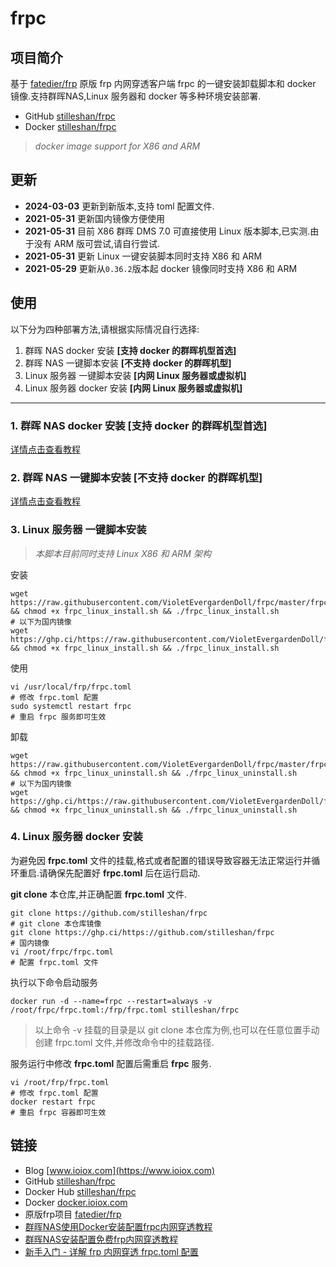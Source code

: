 # frpc
## 项目简介
基于 [fatedier/frp](https://github.com/fatedier/frp) 原版 frp 内网穿透客户端 frpc 的一键安装卸载脚本和 docker 镜像.支持群晖NAS,Linux 服务器和 docker 等多种环境安装部署.

- GitHub [stilleshan/frpc](https://github.com/stilleshan/frpc)
- Docker [stilleshan/frpc](https://hub.docker.com/r/stilleshan/frpc)
> *docker image support for X86 and ARM*

## 更新
- **2024-03-03** 更新到新版本,支持 toml 配置文件.
- **2021-05-31** 更新国内镜像方便使用
- **2021-05-31** 目前 X86 群晖 DMS 7.0 可直接使用 Linux 版本脚本,已实测.由于没有 ARM 版可尝试,请自行尝试.
- **2021-05-31** 更新 Linux 一键安装脚本同时支持 X86 和 ARM
- **2021-05-29** 更新从`0.36.2`版本起 docker 镜像同时支持 X86 和 ARM

## 使用
以下分为四种部署方法,请根据实际情况自行选择:

1. 群晖 NAS docker 安装 **[支持 docker 的群晖机型首选]**
2. 群晖 NAS 一键脚本安装 **[不支持 docker 的群晖机型]**
3. Linux 服务器 一键脚本安装 **[内网 Linux 服务器或虚拟机]**
4. Linux 服务器 docker 安装 **[内网 Linux 服务器或虚拟机]**

---

### 1. 群晖 NAS docker 安装 **[支持 docker 的群晖机型首选]** 
[详情点击查看教程](https://www.ioiox.com/archives/26.html)

### 2. 群晖 NAS 一键脚本安装 **[不支持 docker 的群晖机型]**
[详情点击查看教程](https://www.ioiox.com/archives/6.html)

### 3. Linux 服务器 一键脚本安装
> *本脚本目前同时支持 Linux X86 和 ARM 架构*

安装
```shell
wget https://raw.githubusercontent.com/VioletEvergardenDoll/frpc/master/frpc_linux_install.sh && chmod +x frpc_linux_install.sh && ./frpc_linux_install.sh
# 以下为国内镜像
wget https://ghp.ci/https://raw.githubusercontent.com/VioletEvergardenDoll/frpc/master/frpc_linux_install.sh && chmod +x frpc_linux_install.sh && ./frpc_linux_install.sh
```

使用
```shell
vi /usr/local/frp/frpc.toml
# 修改 frpc.toml 配置
sudo systemctl restart frpc
# 重启 frpc 服务即可生效
```

卸载
```shell
wget https://raw.githubusercontent.com/VioletEvergardenDoll/frpc/master/frpc_linux_uninstall.sh && chmod +x frpc_linux_uninstall.sh && ./frpc_linux_uninstall.sh
# 以下为国内镜像
wget https://ghp.ci/https://raw.githubusercontent.com/VioletEvergardenDoll/frpc/master/frpc_linux_uninstall.sh && chmod +x frpc_linux_uninstall.sh && ./frpc_linux_uninstall.sh
```

### 4. Linux 服务器 docker 安装
为避免因 **frpc.toml** 文件的挂载,格式或者配置的错误导致容器无法正常运行并循环重启.请确保先配置好 **frpc.toml** 后在运行启动.

**git clone** 本仓库,并正确配置 **frpc.toml** 文件.
```shell
git clone https://github.com/stilleshan/frpc
# git clone 本仓库镜像
git clone https://ghp.ci/https://github.com/stilleshan/frpc
# 国内镜像
vi /root/frpc/frpc.toml
# 配置 frpc.toml 文件
```

执行以下命令启动服务
```shell
docker run -d --name=frpc --restart=always -v /root/frpc/frpc.toml:/frp/frpc.toml stilleshan/frpc
```
> 以上命令 -v 挂载的目录是以 git clone 本仓库为例,也可以在任意位置手动创建 frpc.toml 文件,并修改命令中的挂载路径.

服务运行中修改 **frpc.toml** 配置后需重启 **frpc** 服务.
```shell
vi /root/frp/frpc.toml
# 修改 frpc.toml 配置
docker restart frpc
# 重启 frpc 容器即可生效
```

## 链接
- Blog [www.ioiox.com](https://www.ioiox.com)
- GitHub [stilleshan/frpc](https://github.com/stilleshan/frpc)
- Docker Hub [stilleshan/frpc](https://hub.docker.com/r/stilleshan/frpc)
- Docker [docker.ioiox.com](https://docker.ioiox.com)
- 原版frp项目 [fatedier/frp](https://github.com/fatedier/frp)
- [群晖NAS使用Docker安装配置frpc内网穿透教程](https://www.ioiox.com/archives/26.html) 
- [群晖NAS安装配置免费frp内网穿透教程](https://www.ioiox.com/archives/6.html)
- [新手入门 - 详解 frp 内网穿透 frpc.toml 配置](https://www.ioiox.com/archives/79.html)

